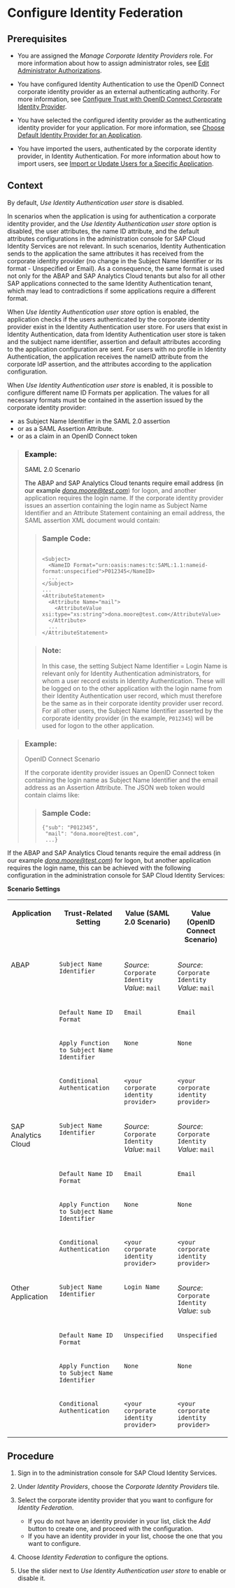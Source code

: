 <!-- loio749284f4498649ba8e8bcc3e8342b9dd -->

# Configure Identity Federation



<a name="loio749284f4498649ba8e8bcc3e8342b9dd__prereq_tvw_gtk_25b"/>

## Prerequisites

-   You are assigned the *Manage Corporate Identity Providers* role. For more information about how to assign administrator roles, see [Edit Administrator Authorizations](../Operation-Guide/edit-administrator-authorizations-86ee374.md).

-   You have configured Identity Authentication to use the OpenID Connect corporate identity provider as an external authenticating authority. For more information, see [Configure Trust with OpenID Connect Corporate Identity Provider](../Operation-Guide/configure-trust-with-openid-connect-corporate-identity-provider-8ff83a1.md).

-   You have selected the configured identity provider as the authenticating identity provider for your application. For more information, see [Choose Default Identity Provider for an Application](../Operation-Guide/choose-default-identity-provider-for-an-application-e9d8274.md).

-   You have imported the users, authenticated by the corporate identity provider, in Identity Authentication. For more information about how to import users, see [Import or Update Users for a Specific Application](../Operation-Guide/import-or-update-users-for-a-specific-application-33838e0.md).




<a name="loio749284f4498649ba8e8bcc3e8342b9dd__context_imb_h32_25b"/>

## Context

By default, *Use Identity Authentication user store* is disabled.

In scenarios when the application is using for authentication a corporate identity provider, and the *Use Identity Authentication user store* option is disabled, the user attributes, the name ID attribute, and the default attributes configurations in the administration console for SAP Cloud Identity Services are not relevant. In such scenarios, Identity Authentication sends to the application the same attributes it has received from the corporate identity provider \(no change in the Subject Name Identifier or its format - Unspecified or Email\). As a consequence, the same format is used not only for the ABAP and SAP Analytics Cloud tenants but also for all other SAP applications connected to the same Identity Authentication tenant, which may lead to contradictions if some applications require a different format.

When *Use Identity Authentication user store* option is enabled, the application checks if the users authenticated by the corporate identity provider exist in the Identity Authentication user store. For users that exist in Identity Authentication, data from Identity Authentication user store is taken and the subject name identifier, assertion and default attributes according to the application configuration are sent. For users with no profile in Identity Authentication, the application receives the nameID attribute from the corporate IdP assertion, and the attributes according to the application configuration.

When *Use Identity Authentication user store* is enabled, it is possible to configure different name ID Formats per application. The values for all necessary formats must be contained in the assertion issued by the corporate identity provider:

-   as Subject Name Identifier in the SAML 2.0 assertion
-   or as a SAML Assertion Attribute.
-   or as a claim in an OpenID Connect token

> ### Example:  
> SAML 2.0 Scenario
> 
> The ABAP and SAP Analytics Cloud tenants require email address \(in our example *dona.moore@test.com*\) for logon, and another application requires the login name. If the corporate identity provider issues an assertion containing the login name as Subject Name Identifier and an Attribute Statement containing an email address, the SAML assertion XML document would contain:
> 
> > ### Sample Code:  
> > ```
> > 
> > <Subject>
> >   <NameID Format="urn:oasis:names:tc:SAML:1.1:nameid-format:unspecified">P012345</NameID>
> >   ...
> > </Subject>
> > ...
> > <AttributeStatement>
> >   <Attribute Name="mail">
> >     <AttributeValue xsi:type="xs:string">dona.moore@test.com</AttributeValue>
> >   </Attribute>
> >   ...
> > </AttributeStatement>
> > ```
> 
> > ### Note:  
> > In this case, the setting Subject Name Identifier = Login Name is relevant only for Identity Authentication administrators, for whom a user record exists in Identity Authentication. These will be logged on to the other application with the login name from their Identity Authentication user record, which must therefore be the same as in their corporate identity provider user record. For all other users, the Subject Name Identifier asserted by the corporate identity provider \(in the example, `P012345`\) will be used for logon to the other application.

> ### Example:  
> OpenID Connect Scenario
> 
> If the corporate identity provider issues an OpenID Connect token containing the login name as Subject Name Identifier and the email address as an Assertion Attribute. The JSON web token would contain claims like:
> 
> > ### Sample Code:  
> > ```
> > {"sub": "P012345",
> >  "mail": "dona.moore@test.com",
> >  ...}
> > ```

If the ABAP and SAP Analytics Cloud tenants require the email address \(in our example *dona.moore@test.com*\) for logon, but another application requires the login name, this can be achieved with the following configuration in the administration console for SAP Cloud Identity Services:

**Scenario Settings**


<table>
<tr>
<th valign="top">

Application

</th>
<th valign="top">

Trust-Related Setting

</th>
<th valign="top">

Value \(SAML 2.0 Scenario\)

</th>
<th valign="top">

Value \(OpenID Connect Scenario\)

</th>
</tr>
<tr>
<td valign="top" rowspan="4">

ABAP

</td>
<td valign="top">

`Subject Name Identifier`

</td>
<td valign="top">

*Source*: `Corporate Identity` *Value*: `mail`

</td>
<td valign="top">

*Source*: `Corporate Identity` *Value*: `mail`

</td>
</tr>
<tr>
<td valign="top">

`Default Name ID Format`

</td>
<td valign="top">

`Email`

</td>
<td valign="top">

`Email`

</td>
</tr>
<tr>
<td valign="top">

`Apply Function to Subject Name Identifier`

</td>
<td valign="top">

`None`

</td>
<td valign="top">

`None`

</td>
</tr>
<tr>
<td valign="top">

`Conditional Authentication`

</td>
<td valign="top">

`<your corporate identity provider>`

</td>
<td valign="top">

`<your corporate identity provider>`

</td>
</tr>
<tr>
<td valign="top" rowspan="4">

SAP Analytics Cloud

</td>
<td valign="top">

`Subject Name Identifier`

</td>
<td valign="top">

*Source*: `Corporate Identity` *Value*: `mail`

</td>
<td valign="top">

*Source*: `Corporate Identity` *Value*: `mail`

</td>
</tr>
<tr>
<td valign="top">

`Default Name ID Format`

</td>
<td valign="top">

`Email`

</td>
<td valign="top">

`Email`

</td>
</tr>
<tr>
<td valign="top">

`Apply Function to Subject Name Identifier`

</td>
<td valign="top">

`None`

</td>
<td valign="top">

`None`

</td>
</tr>
<tr>
<td valign="top">

`Conditional Authentication`

</td>
<td valign="top">

`<your corporate identity provider>`

</td>
<td valign="top">

`<your corporate identity provider>`

</td>
</tr>
<tr>
<td valign="top" rowspan="4">

Other Application

</td>
<td valign="top">

`Subject Name Identifier`

</td>
<td valign="top">

`Login Name`

</td>
<td valign="top">

*Source*: `Corporate Identity` *Value*: `sub`

</td>
</tr>
<tr>
<td valign="top">

`Default Name ID Format`

</td>
<td valign="top">

`Unspecified`

</td>
<td valign="top">

`Unspecified`

</td>
</tr>
<tr>
<td valign="top">

`Apply Function to Subject Name Identifier`

</td>
<td valign="top">

`None`

</td>
<td valign="top">

`None`

</td>
</tr>
<tr>
<td valign="top">

`Conditional Authentication`

</td>
<td valign="top">

`<your corporate identity provider>`

</td>
<td valign="top">

`<your corporate identity provider>`

</td>
</tr>
</table>



<a name="loio749284f4498649ba8e8bcc3e8342b9dd__steps_enable_idfederation"/>

## Procedure

1.  Sign in to the administration console for SAP Cloud Identity Services.

2.  Under *Identity Providers*, choose the *Corporate Identity Providers* tile.

3.  Select the corporate identity provider that you want to configure for *Identity Federation*.

    -   If you do not have an identity provider in your list, click the *Add* button to create one, and proceed with the configuration.
    -   If you have an identity provider in your list, choose the one that you want to configure.

4.  Choose *Identity Federation* to configure the options.

5.  Use the slider next to *Use Identity Authentication user store* to enable or disable it.


